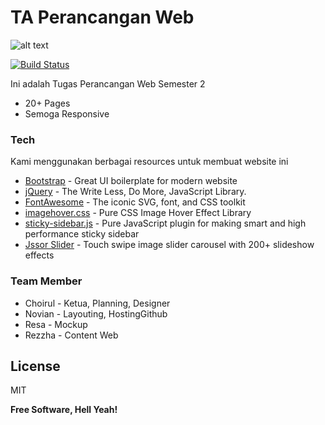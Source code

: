 # TA Perancangan Web

![alt text](https://i.imgur.com/sohWhy9.png)


[![Build Status](https://travis-ci.org/joemccann/dillinger.svg?branch=master)](https://travis-ci.org/joemccann/dillinger)

Ini adalah Tugas Perancangan Web Semester 2 

  - 20+ Pages
  - Semoga Responsive
  


### Tech

Kami menggunakan berbagai resources untuk membuat website ini

* [Bootstrap] - Great UI boilerplate for modern website
* [jQuery] -  The Write Less, Do More, JavaScript Library.
* [FontAwesome] - The iconic SVG, font, and CSS toolkit
* [imagehover.css] - Pure CSS Image Hover Effect Library
* [sticky-sidebar.js] - Pure JavaScript plugin for making smart and high performance sticky sidebar
* [Jssor Slider] - Touch swipe image slider carousel with 200+ slideshow effects

### Team Member

 - Choirul - Ketua, Planning, Designer 
 - Novian - Layouting, HostingGithub
 - Resa - Mockup 
 - Rezzha - Content Web



License
----

MIT


**Free Software, Hell Yeah!**

[//]: # (These are reference links used in the body of this note and get stripped out when the markdown processor does its job. There is no need to format nicely because it shouldn't be seen. Thanks SO - http://stackoverflow.com/questions/4823468/store-comments-in-markdown-syntax)


   [dill]: <https://github.com/joemccann/dillinger>
   [git-repo-url]: <https://github.com/joemccann/dillinger.git>
   [john gruber]: <http://daringfireball.net>
   [df1]: <http://daringfireball.net/projects/markdown/>
   [markdown-it]: <https://github.com/markdown-it/markdown-it>
   [Ace Editor]: <http://ace.ajax.org>
   [node.js]: <http://nodejs.org>
   [Bootstrap]: <http://twitter.github.com/bootstrap/>
   [jQuery]: <http://jquery.com>
   [@tjholowaychuk]: <http://twitter.com/tjholowaychuk>
   [express]: <http://expressjs.com>
   [AngularJS]: <http://angularjs.org>
   [Gulp]: <http://gulpjs.com>
   [FontAwesome]: <https://github.com/FortAwesome/Font-Awesome>
   [sticky-sidebar.js]: <https://abouolia.github.io/sticky-sidebar/>
   [imagehover.css]: <http://imagehover.io/>
   [Jssor Slider]: <https://www.jssor.com/>

   [PlDb]: <https://github.com/joemccann/dillinger/tree/master/plugins/dropbox/README.md>
   [PlGh]: <https://github.com/joemccann/dillinger/tree/master/plugins/github/README.md>
   [PlGd]: <https://github.com/joemccann/dillinger/tree/master/plugins/googledrive/README.md>
   [PlOd]: <https://github.com/joemccann/dillinger/tree/master/plugins/onedrive/README.md>
   [PlMe]: <https://github.com/joemccann/dillinger/tree/master/plugins/medium/README.md>
   [PlGa]: <https://github.com/RahulHP/dillinger/blob/master/plugins/googleanalytics/README.md>
